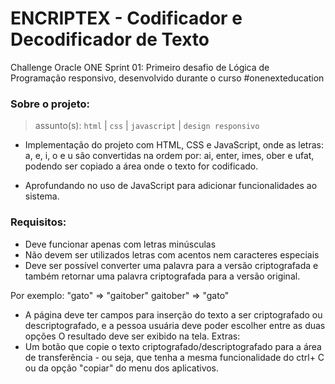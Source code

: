 # ENCRIPTEX - Codificador e Decodificador de Texto

Challenge Oracle ONE Sprint 01: Primeiro desafio de Lógica de Programação responsivo, desenvolvido durante o curso #onenexteducation

### Sobre o projeto:


  >assunto(s): ```html``` | ```css``` | ```javascript``` | ```design responsivo```
  
  
   - Implementação do projeto com HTML, CSS e JavaScript, onde as letras: a, e, i, o e u são convertidas na ordem por: ai, enter, imes, ober e ufat, podendo ser copiado a área onde o texto for codificado.

 - Aprofundando no uso de JavaScript para adicionar funcionalidades ao sistema.

### Requisitos:

 - Deve funcionar apenas com letras minúsculas
 - Não devem ser utilizados letras com acentos nem caracteres especiais
 - Deve ser possível converter uma palavra para a versão criptografada e também retornar uma palavra criptografada para a versão original.

Por exemplo: "gato" => "gaitober" gaitober" => "gato"

 - A página deve ter campos para inserção do texto a ser criptografado ou descriptografado, e a pessoa usuária deve poder escolher entre as duas opções O resultado deve ser exibido na tela. Extras:
- Um botão que copie o texto criptografado/descriptografado para a área de transferência - ou seja, que tenha a mesma funcionalidade do ctrl+ C ou da opção "copiar" do menu dos aplicativos.

